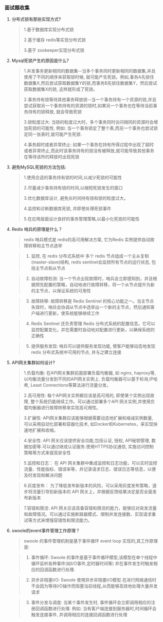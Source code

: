 ### 面试题收集

1. 分布式锁有那些实现方式?

   > 1.基于数据库实现分布式锁
   >
   > 2.基于缓存 redis等实现分布式锁
   >
   > 3.基于 zookeeper实现分布式锁

2. Mysql死锁产生的原因是什么?

   > 1.并发事务更新相同的数据集--当多个事务同时更新相同的数据集,并且使用了不同的顺序来获取锁时候,
   > 就可能产生死锁。例如,事务A先锁住数据集X,然后尝试获取数据集Y的锁,而事务B先锁住数据集Y，然后尝试获取数据集X的锁,
   这样就形成了死锁。
   >
   > 2.事务持有锁等待其他事务释放锁--当一个事务持有一个资源的锁,并且尝试获取另一个事务持有的资源的锁时,如果另一个事务也在等待当前事务持有的锁释放,
   > 就会导致死锁
   >
   > 3.锁粒度过大: 当锁的粒度过大时，多个事务同时访问相同的资源时会增加死锁的可能性, 例如:
   > 当一个事务锁定了整个表,而另一个事务也尝试锁定同一张表时,就可能产生死锁.
   >
   > 4.事务超时或者异常终止: 如果一个事务在持有所得过程中出现了超时或者异常终止,而此时该事务持有的锁没有被释放,就可能导致其他事务在等待该所的释放时出现死锁

>

3. 避免MySQL死锁的方法包括:

   > 1.使用合适的事务持有锁的时间,以减少死锁的可能性
   >
   > 2.尽量减少事务持有锁的时间,以缩短死锁发生的窗口
   >
   > 3.优化数据库设计, 避免长时间持有锁和锁的粒度过大。
   >
   > 4.监控和诊断数据库死锁, 并即使处理死锁事件
   >
   > 5.在应用层面设计良好的事务管理策略,以最小化死锁的可能性


4. Redis 哨兵的原理是什么？

   > redis 哨兵模式是 redis的高可用解决方案, 它为Redis 实例提供自动故障转移和主节点选举

   > 1. 监控, 在 redis 分布式系统中 多个 redis 节点组成一个主从复制(master-slave)结构, redis sentinel会监控所有节点的运行状态,
        包括主节点和从节点

   > 2. 自动故障检测: 当一个节点出现故障时，哨兵会立即感知到，并且根据预先配置的策略，自动地进行故障转移，将一个从节点提升为新的主节点，以保证系统的可用性

   > 3. 故障转移: 故障转移是 Redis Sentinel 的核心功能之一。当主节点失效时，哨兵会协调从节点中选举出一个新的主节点，然后通知客户端进行更新，使系统能够继续工作

   > 4. Redis Sentinel 还负责管理 Redis 分布式系统的配置信息。它可以监控配置变化，并在需要时自动地对配置进行更新，以确保系统的正确性

   > 5. 提供服务发现: 哨兵可以提供服务发现功能, 使客户能够动态地发现 redis 分布式系统中可用的节点, 并与之建立连接

5. API网关集群如何设计?

   > 1.负载均衡: 在API网关集群前面部署负载均衡器, 如 nginx, haproxy等, 以均衡流量分发到不同的API网关实例上.
   负载均衡器可以基于轮询,IP哈希, Least Connections等算法进行流量分发。

   > 2.高可用性: 每个API网关实例都应该是高可用的, 即使某个实例出现故障, 整个系统仍能继续工作。可以通过部署多个API
   网关实例,并使用负载均衡器进行故障转移来实现高可用性。

   > 3.扩展性: API网关集群应该能够根据需要动态地扩展和缩减实例数量, 可以采用自动化部署和容器化技术,
   如Docker和Kubernetes，来实现快速地扩展和收缩。

   > 4.安全性: API 网关应该提供安全功能,包括认证, 授权, API秘钥管理, 数据加密等.可以通过继成认证服务.使用HTTPS协议通信,
   实施访问控制策略等方式来提高安全性
   
   > 5.监控和日志： 在 API 网关集群中集成监控和日志功能，可以实时监控流量、性能指标、错误率等，并记录请求日志、错误日志等信息，以便及时发现和解决问题

   > 6.灰度发布： 为了降低发布新版本的风险，可以采用灰度发布策略，逐步将流量引导到新版本的 API 网关上，并根据反馈结果决定是否全面发布新版本

   > 7.容错和限流:  API 网关应该具备容错和限流的能力，能够应对突发流量和故障情况。可以通过实施断路器模式、限制并发连接数、实现请求重试等方式来增强容错性和限流能力。


6. swoole的event事件管理工作原理？

   > swoole 的事件管理机制是基于事件循环 event loop 实现的,其工作原理是:
   
   > 1. 事件循环: Swoole 的事件是基于事件循环模型,该模型在单个线程中循环监听各种事件(如I/O事件,定时器时间等) 并在事件发生时触发相应的回调函数进行处理.
   
   > 2. 异步非阻塞I/O: Swoole 使用异步非阻塞I/O模型.在进行网络通信时不会因为等待I/O操作而阻塞当前线程,从而能够高效地处理大量并发请求
   
   > 3. 事件分发与调度: 当某个事件发生时, 事件循环会立即调用相应的注册回调函数进行处理. 例如: 当有客户端连接到服务器时,时间循环会触发连接事件, 并调用相应的连接回调函数进行处理


